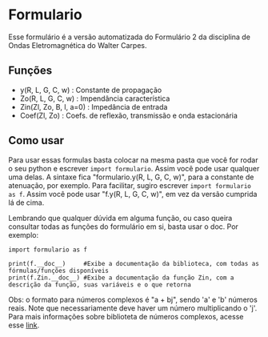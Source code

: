 # Formulario
Esse formulário é a versão automatizada do Formulário 2 da disciplina de Ondas Eletromagnética do Walter Carpes.

## Funções
- y(R, L, G, C, w) : Constante de propagação
- Zo(R, L, G, C, w) : Impendância característica
- Zin(Zl, Zo, B, l, a=0) : Impedância de entrada
- Coef(Zl, Zo) : Coefs. de reflexão, transmissão e onda estacionária

## Como usar
Para usar essas formulas basta colocar na mesma pasta que você for rodar o seu python e escrever ```import formulario```. Assim você pode usar qualquer uma delas. A sintaxe fica "formulario.y(R, L, G, C, w)", para a constante de atenuação, por exemplo.
Para facilitar, sugiro escrever ```import formulario as f```. Assim você pode usar "f.y(R, L, G, C, w)", em vez da versão cumprida lá de cima.

Lembrando que qualquer dúvida em alguma função, ou caso queira consultar todas as funções do formulário em si, basta usar o doc. Por exemplo:
```
import formulario as f

print(f.__doc__)     #Exibe a documentação da biblioteca, com todas as fórmulas/funções disponíveis
print(f.Zin.__doc__) #Exibe a documentação da função Zin, com a descrição da função, suas variáveis e o que retorna
```
Obs: o formato para números complexos é "a + bj", sendo 'a' e 'b' números reais. Note que necessariamente deve haver um número multiplicando o 'j'. Para mais informações sobre  biblioteta de números complexos, acesse esse [link](https://docs.python.org/3.6/library/cmath.html).
